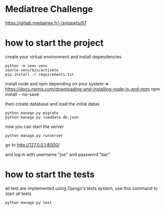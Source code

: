 # Mediatree Challenge

https://gitlab.mediatree.fr/-/snippets/67

# how to start the project

create your virtual environment and install dependencies

    python -m venv venv
    source venv/bin/activate
    pip install -r requirements.txt
    
install node and npm depending on your system => https://docs.npmjs.com/downloading-and-installing-node-js-and-npm
    npm install --no-save

then create database and load the initial datas

    python manage.py migrate
    python manage.py loaddata db.json

now you can start the server

    python manage.py runserver

go to http://127.0.0.1:8000/

and log in with username "joe" and password "bar"

# how to start the tests

all test are implemented using Django's tests system, use this command to start all tests

    python manage.py test
